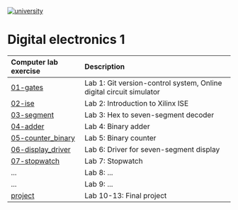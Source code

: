 [![university](https://img.shields.io/badge/university-Brno%20University%20of%20Technology-red.svg)](https://www.vutbr.cz/en/)

# Digital electronics 1

| **Computer lab exercise** | **Description** |
| :-- | :-- |
| [01-gates](Labs/01-gates) | Lab 1: Git version-control system, Online digital circuit simulator |
| [02-ise](Labs/02-ise) | Lab 2: Introduction to Xilinx ISE |
| [03-segment](Labs/03-segment) | Lab 3: Hex to seven-segment decoder |
| [04-adder](Labs/04-adder) | Lab 4: Binary adder |
| [05-counter_binary](Labs/05-counter_binary) | Lab 5: Binary counter |
| [06-display_driver](Labs/06-display_driver) | Lab 6: Driver for seven-segment display |
| [07-stopwatch](Labs/07-stopwatch) | Lab 7: Stopwatch |
| ... | Lab 8: ... |
| ... | Lab 9: ... |
| [project](Labs/project) | Lab 10-13: Final project |
